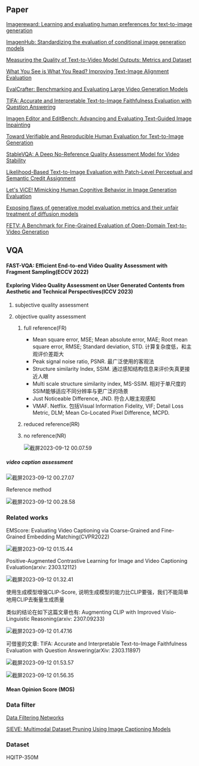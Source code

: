 ## Paper

[Imagereward: Learning and evaluating human preferences for text-to-image generation](https://arxiv.org/abs/2304.05977)

[ImagenHub: Standardizing the evaluation of conditional image generation models](https://arxiv.org/abs/2310.01596)

[Measuring the Quality of Text-to-Video Model Outputs: Metrics and Dataset](https://arxiv.org/abs/2309.08009)

[What You See is What You Read? Improving Text-Image Alignment Evaluation](https://arxiv.org/abs/2305.10400)

[EvalCrafter: Benchmarking and Evaluating Large Video Generation Models](https://arxiv.org/abs/2310.11440)

[TIFA: Accurate and Interpretable Text-to-Image Faithfulness Evaluation with Question Answering](https://arxiv.org/abs/2303.11897)

[Imagen Editor and EditBench: Advancing and Evaluating Text-Guided Image Inpainting](https://arxiv.org/abs/2212.06909)

[Toward Verifiable and Reproducible Human Evaluation for Text-to-Image Generation](https://arxiv.org/abs/2304.01816)

[StableVQA: A Deep No-Reference Quality Assessment Model for Video Stability](https://arxiv.org/abs/2308.04904v2)

[Likelihood-Based Text-to-Image Evaluation with Patch-Level Perceptual and Semantic Credit Assignment](https://arxiv.org/abs/2308.08525)

[Let's ViCE! Mimicking Human Cognitive Behavior in Image Generation Evaluation](https://arxiv.org/abs/2307.09416v2)

[Exposing flaws of generative model evaluation metrics and their unfair treatment of diffusion models](https://arxiv.org/abs/2306.04675)

[FETV: A Benchmark for Fine-Grained Evaluation of Open-Domain Text-to-Video Generation](https://arxiv.org/abs/2311.01813)



## VQA

#### FAST-VQA: Efficient End-to-end Video Quality Assessment with Fragment Sampling(ECCV 2022)

#### Exploring Video Quality Assessment on User Generated Contents from Aesthetic and Technical Perspectives(ICCV 2023)



1. subjective quality assessment

2. objective quality assessment
   1. full reference(FR)
      * Mean square error, MSE; Mean absolute error, MAE; Root mean square error, RMSE; Standard deviation, STD. 计算复杂度低，和主观评价差距大
      * Peak signal noise ratio, PSNR. 最广泛使用的客观法
      * Structure similarity Index, SSIM. 通过感知结构信息来评价失真更接近人眼
      * Multi scale structure similarity index, MS-SSIM. 相对于单尺度的SSIM能够适应不同分辨率与更广泛的场景
      * Just Noticeable Difference, JND. 符合人眼主观感知
      * VMAF. Netflix. 包括Visual Information Fidelity, VIF; Detail Loss Metric, DLM; Mean Co-Located Pixel Difference, MCPD.
   
   2. reduced reference(RR)
   
   3. no reference(NR)
   
      ![截屏2023-09-12 00.07.59](./VQA.assets/2023-09-12%2000.07.59.png)





##### video caption assessment

![截屏2023-09-12 00.27.07](./VQA.assets/2023-09-12%2000.27.07.png)



Reference method

![截屏2023-09-12 00.28.58](./VQA.assets/2023-09-12%2000.28.58.png)



### Related works

EMScore: Evaluating Video Captioning via Coarse-Grained and Fine-Grained Embedding Matching(CVPR2022)



![截屏2023-09-12 01.15.44](./VQA.assets/2023-09-12%2001.15.44.png)



Positive-Augmented Contrastive Learning for Image and Video Captioning Evaluation(arxiv: 2303.12112)

![截屏2023-09-12 01.32.41](./VQA.assets/2023-09-12%2001.32.41.png)

使用生成模型增强CLIP-Score, 说明生成模型的能力比CLIP要强，我们不能简单地用CLIP去衡量生成质量

类似的结论在如下这篇文章也有: Augmenting CLIP with Improved Visio-Linguistic Reasoning(arxiv: 2307.09233)

![截屏2023-09-12 01.47.16](./VQA.assets/2023-09-12%2001.47.16.png)



可借鉴的文章: TIFA: Accurate and Interpretable Text-to-Image Faithfulness Evaluation with Question Answering(arXiv: 2303.11897)

![截屏2023-09-12 01.53.57](./VQA.assets/2023-09-12%2001.53.57.png)

![截屏2023-09-12 01.56.35](./VQA.assets/2023-09-12%2001.56.35.png)

#### Mean Opinion Score (MOS)

### Data filter

[Data Filtering Networks](https://arxiv.org/abs/2309.17425)

[SIEVE: Multimodal Dataset Pruning Using Image Captioning Models](https://arxiv.org/abs/2310.02110)



### Dataset

HQITP-350M

